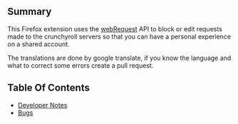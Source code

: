 ## Summary

This Firefox extension uses the [webRequest](https://developer.mozilla.org/en-US/docs/Mozilla/Add-ons/WebExtensions/API/webRequest) API to block or edit requests made to the crunchyroll servers so that you can have a personal experience on a shared account.

<p>
The translations are done by google translate, if you know the language and what to correct some errors create a pull request.
</p>

## Table Of Contents
* [Developer Notes](docs/dev-notes.md)
* [Bugs](docs/bugs.md)
